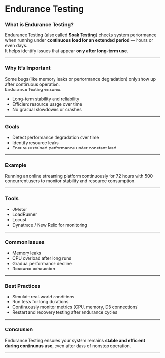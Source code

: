 # Endurance Testing

### What is Endurance Testing?
Endurance Testing (also called **Soak Testing**) checks system performance when running under **continuous load for an extended period** — hours or even days.  
It helps identify issues that appear **only after long-term use**.

---

### Why It’s Important
Some bugs (like memory leaks or performance degradation) only show up after continuous operation.  
Endurance Testing ensures:
- Long-term stability and reliability  
- Efficient resource usage over time  
- No gradual slowdowns or crashes  

---

### Goals
- Detect performance degradation over time  
- Identify resource leaks  
- Ensure sustained performance under constant load  

---

### Example
Running an online streaming platform continuously for 72 hours with 500 concurrent users to monitor stability and resource consumption.

---

### Tools
- JMeter  
- LoadRunner  
- Locust  
- Dynatrace / New Relic for monitoring  

---

### Common Issues
- Memory leaks  
- CPU overload after long runs  
- Gradual performance decline  
- Resource exhaustion  

---

### Best Practices
- Simulate real-world conditions  
- Run tests for long durations  
- Continuously monitor metrics (CPU, memory, DB connections)  
- Restart and recovery testing after endurance cycles  

---

### Conclusion
Endurance Testing ensures your system remains **stable and efficient during continuous use**, even after days of nonstop operation.

---
